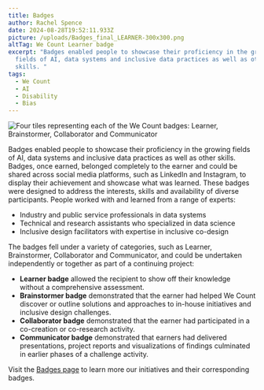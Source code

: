 ```yaml
---
title: Badges
author: Rachel Spence
date: 2024-08-28T19:52:11.933Z
picture: /uploads/Badges_final_LEARNER-300x300.png
altTag: We Count Learner badge
excerpt: "Badges enabled people to showcase their proficiency in the growing
  fields of AI, data systems and inclusive data practices as well as other
  skills. "
tags:
  - We Count
  - AI
  - Disability
  - Bias
---
```



![Four tiles representing each of the We Count badges: Learner, Brainstormer, Collaborator and Communicator](/uploads/banner-06-1024x270.jpg)

Badges enabled people to showcase their proficiency in the growing fields of AI, data systems and inclusive data practices as well as other skills. Badges, once earned, belonged completely to the earner and could be shared across social media platforms, such as LinkedIn and Instagram, to display their achievement and showcase what was learned. These badges were designed to address the interests, skills and availability of diverse participants. People worked with and learned from a range of experts:

* Industry and public service professionals in data systems
* Technical and research assistants who specialized in data science
* Inclusive design facilitators with expertise in inclusive co-design

The badges fell under a variety of categories, such as Learner, Brainstormer, Collaborator and Communicator, and could be undertaken independently or together as part of a continuing project:

* **Learner badge** allowed the recipient to show off their knowledge without a comprehensive assessment.
* **Brainstormer badge** demonstrated that the earner had helped We Count discover or outline solutions and approaches to in-house initiatives and inclusive design challenges.
* **Collaborator badge** demonstrated that the earner had participated in a co-creation or co-research activity.
* **Communicator badge** demonstrated that earners had delivered presentations, project reports and visualizations of findings culminated in earlier phases of a challenge activity.

Visit the [Badges page](https://wecount.inclusivedesign.ca/badges/) to learn more our initiatives and their corresponding badges.

